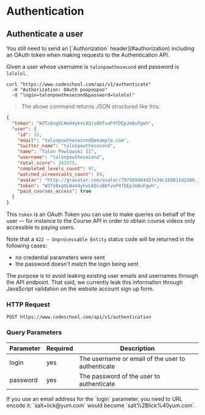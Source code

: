 # Authentication

## Authenticate a user

<aside class="notice">
You still need to send an [`Authorization` header](#authorization)
including an OAuth token when making requests to the Authentication API.
</aside>

Given a user whose username is `talonpowthesecond` and password is `lololol`.

```shell
curl "https://www.codeschool.com/api/v1/authenticate"
  -H "Authorization: OAuth poopoopoo"
  -d "login=talonpowthesecond&password=lololol"
```

> The above command returns JSON structured like this:

```json
{
  "token": "W3To8xgVLWa44ykvL6QisB0fvoP4fDEpJmAuFgwh",
  "user": {
    "id": 33,
    "email": "talonpowthesecond@example.com",
    "twitter_name": "talonpowthesecond",
    "name": "Talon Powlowski II",
    "username": "talonpowthesecond",
    "total_score": 342575,
    "completed_levels_count": 97,
    "watched_screencasts_count": 89,
    "avatar": "http://gravatar.com/avatar/797569464d2fe39c169811d2d60.jpg?s=80&r=pg",
    "token": "W3To8xgVLWa44ykvL6QisB0fvoP4fDEpJmAuFgwh",
    "paid_courses_access": true
  }
}
```

This `token` is an OAuth Token you can use to make queries on
behalf of the user — for instance to the Course API in order to obtain
course videos only accessible to paying users.

Note that a `422 — Unprocessable Entity` status code will be returned in
the following cases:
- no credential parameters were sent
- the password doesn't match the login being sent

The purpose is to avoid leaking existing user emails and usernames through
the API endpoint. That said, we currently leak this information through
JavaScript validation on the website account sign up form.

### HTTP Request

`POST https://www.codeschool.com/api/v1/authentication`

### Query Parameters

Parameter | Required | Description
--------- | -------- | -----------
login     | yes      | The username or email of the user to authenticate
password  | yes      | The password of the user to authenticate

<aside class="warning">
If you use an email address for the `login` parameter, you need to URL
encode it: `salt+lick@yum.com` would become `salt%2Blick%40yum.com`.
</aside>
